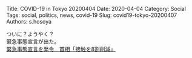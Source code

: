 Title: COVID-19 in Tokyo 20200404
Date: 2020-04-04
Category: Social 
Tags: social, politics, news, covid-19
Slug: covid19-tokyo-20200407
Authors: s.hosoya


ついに？ようやく？  
緊急事態宣言が出た。  
[緊急事態宣言を発令　首相「接触を8割削減」](https://www.nikkei.com/article/DGXMZO57766680X00C20A4MM8000/)

